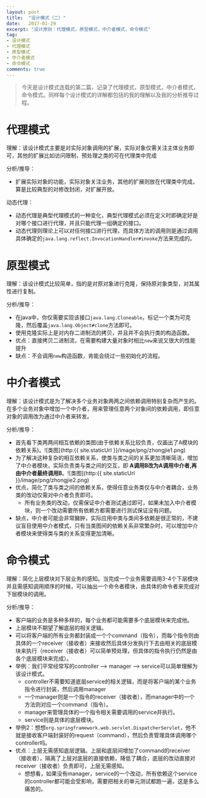 ```yaml
---
layout: post
title:  "设计模式（二）"
date:   2017-01-29
excerpt: "设计原则：代理模式，原型模式，中介者模式，命令模式"
tag:
- 设计模式
- 代理模式
- 原型模式
- 中介者模式
- 命令模式
comments: true
---
```

> 今天是设计模式连载的第二篇，记录了代理模式，原型模式，中介者模式，命令模式。同样每个设计模式的详解都包括的我的理解以及我的分析推导过程。

# 代理模式
理解：该设计模式主要是对实际对象调用的扩展，实际对象仅需关注主体业务即可，其他的扩展比如访问限制，预处理之类的可在代理类中完成

分析/推导：

* 扩展实际对象的功能，实际对象关注业务，其他的扩展则放在代理类中完成，算是比较典型的对修改封闭，对扩展开放。

动态代理：

* 动态代理是典型代理模式的一种变化，典型代理模式必须在定义时即确定好是对哪个接口进行代理，并且只能代理一组确定的接口。
* 动态代理则理论上可以对任何接口进行代理，而具体方法的调用则是通过调用具体确定的```java.lang.reflect.InvocationHandler#invoke```方法来完成的。

# 原型模式
理解：该设计模式比较简单，指的是对原对象进行克隆，保持原对象类型，对其属性进行复制。

分析/推导：

* 在java中，你仅需要实现该接口```java.lang.Cloneable```，标记一个类为可克隆，然后覆盖```java.lang.Object#clone```方法即可。
* 使用克隆实际上是对内存二进制流的拷贝，并且并不会执行类的构造函数。
* 优点：直接拷贝二进制流，在需要构建大量对象时相比```new```来说又很大的性能提升
* 缺点：不会调用```new```构造函数，肯能会绕过一些初始化的流程。

# 中介者模式
理解：该设计模式是为了解决多个业务对象两两之间依赖调用特别复杂而产生的。在多个业务对象中增加一个中介者，用来管理任意两个对象间的依赖调用，即任意对象的调用改为通过中介者来转发。

分析/推导：

* 首先看下类两两间相互依赖的类图(由于依赖关系比较负责，仅画出了A模块的依赖关系)。![类图](http:{{ site.staticUrl }}/image/png/zhongjie1.png)
* 为了解决这种复杂的相互依赖关系，使类与类之间的关系更加清晰简洁，增加了中介者模块，实际负责类与类之间的交互，即 __A调用B改为A调用中介者,再由中介者最终调用B__。![类图](http:{{ site.staticUrl }}/image/png/zhongjie2.png)
* 优点，简化了类与类之间的依赖关系，使得任意业务类仅与中介者耦合，业务类的改动仅需对中介者负责即可。
    * 所有业务类的改动，仅需保证中介者测试通过即可，如果未加入中介者模块，则一个改动需要所有依赖方都需要进行测试保证没有问题。
* 缺点，中介者可能会非常臃肿，实际应用中类与类间多依赖是很正常的，不建议盲目使用中介者模式，只有当类图间的依赖关系非常繁杂时，可以增加中介者模块来使得类与类的关系变得更加清晰。

# 命令模式
理解：简化上层模块对下层业务的感知。当完成一个业务需要调用3-4个下层模块并且需感知调用顺序的时候，可以抽出一个命令者模块，由具体的命令者来完成对下层模块的调用。

分析/推导：

* 客户端的业务是多种多样的，每个业务都可能需要多个底层模块来完成他。
* 上层模块不期望了解底层的相关逻辑。
* 可以将客户端的所有业务都封装成一个个command（指令），而每个指令则由具体的一个receiver（接收者）来接收然后具体分发执行下去由相关的底层模块来执行（receiver（接收者）可以简单预处理，但具体的指令执行仍然是由各个底层模块来完成）。
* 举例：我们平常经常写的controller --> manager --> service可以简单理解为该设计模式。
    * controller不需要知道底层service的相关逻辑，而是将客户端的某个业务指令进行封装，然后调用manager
    * 一个manager则是一个指令的receiver（接收者），而manager中的一个方法则对应一个command（指令）。
    * manager来管理具体的一个指令相关需要调用的service并执行。
    * service则是具体的底层模块。
* 举例2：想想```org.springframework.web.servlet.DispatcherServlet```，他不就是接收客户端封装好的request（command），然后负责管理具体调用哪个controller吗。
* 优点：上层无需感知底层逻辑。上层和底层间增加了command的receiver（接收者），隔离了上层对底层的直接依赖，降低了耦合，底层的改动直接对receiver（接收者）负责即可，上层无需感知。
    * 想想看，如果没有manager，service的一个改动，所有依赖这个service的controller都可能会受影响，需要把相关的单元测试都跑一遍，这是多么痛苦的。